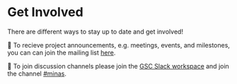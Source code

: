 # Get Involved

There are different ways to stay up to date and get involved!

📧 To recieve project announcements, e.g. meetings, events, and milestones, you can can join the mailing list [here](/subscribe).

💬 To join discussion channels please join the [GSC Slack workspace](https://join.slack.com/t/gsc-vpc4453/shared_invite/zt-1xkho921f-NeTTzLUS~cSF4HBkOSXFQg) and join the channel [#minas](https://gsc-vpc4453.slack.com/archives/C05DHBCFTCP).
